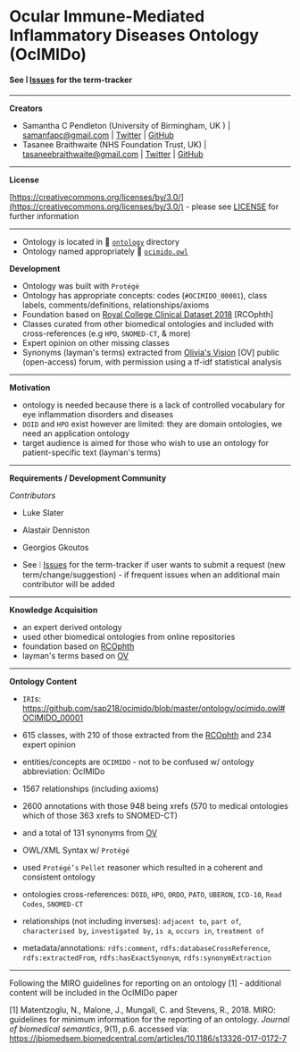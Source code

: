 # Ocular Immune-Mediated Inflammatory Diseases Ontology (**OcIMIDo**)

#### See :grey_exclamation: [Issues](https://github.com/sap218/ocular-immune-mediated-inflammatory-disease-ontology/issues)  for the term-tracker

---

**Creators**

* Samantha C Pendleton (University of Birmingham, UK ) | [samanfapc@gmail.com](mailto:samanfapc@gmail.com) | [Twitter](https://twitter.com/sap218) | [GitHub](https://github.com/sap218)
* Tasanee Braithwaite (NHS Foundation Trust, UK)  | [tasaneebraithwaite@gmail.com](mailto:tasaneebraithwaite@gmail.com) | [Twitter](https://twitter.com/tasbraithwaite) | [GitHub](https://github.com/tasbraithwaite)

---

**License**

[https://creativecommons.org/licenses/by/3.0/](https://creativecommons.org/licenses/by/3.0/) - please see [LICENSE](https://github.com/sap218/ocimido/blob/master/LICENSE) for further information

---

* Ontology is located in :file_folder: [`ontology`](https://github.com/sap218/ocimido/tree/master/ontology) directory
* Ontology named appropriately :page_facing_up: [`ocimido.owl`](https://github.com/sap218/ocimido/blob/master/ontology/ocimido.owl) 

**Development**

* Ontology was built with `Protégé`
* Ontology has appropriate concepts: codes (`#OCIMIDO_00001`), class labels, comments/definitions, relationships/axioms 
* Foundation based on [Royal College Clinical Dataset 2018](https://www.rcophth.ac.uk/wp-content/uploads/2014/12/Uveitis-Data-Set-Oct-2018.pdf) [RCOphth]
* Classes curated from other biomedical ontologies and included with cross-references (e.g `HPO`, `SNOMED-CT`, & more)
* Expert opinion on other missing classes 
* Synonyms (layman's terms) extracted from [Olivia's Vision](http://www.oliviasvision.org/) [OV] public (open-access) forum, with permission using a tf-idf statistical analysis

---

**Motivation**

* ontology is needed because there is a lack of controlled vocabulary for eye inflammation disorders and diseases
* `DOID` and `HPO` exist however are limited: they are domain ontologies, we need an application ontology
* target audience is aimed for those who wish to use an ontology for patient-specific text (layman's terms)

---

**Requirements / Development Community**

*Contributors*

* Luke Slater
* Alastair Denniston
* Georgios Gkoutos

* See :grey_exclamation: [Issues](https://github.com/sap218/ocular-immune-mediated-inflammatory-disease-ontology/issues)  for the term-tracker if user wants to submit a request (new term/change/suggestion) - if frequent issues when an additional main contributor will be added

---

**Knowledge Acquisition**

* an expert derived ontology
* used other biomedical ontologies from online repositories
* foundation based on [RCOphth](https://www.rcophth.ac.uk/wp-content/uploads/2014/12/Uveitis-Data-Set-Oct-2018.pdf)
* layman's terms based on [OV](http://www.oliviasvision.org/)

---

**Ontology Content**

* `IRI`s: https://github.com/sap218/ocimido/blob/master/ontology/ocimido.owl#OCIMIDO_00001

* 615 classes, with 210 of those extracted from the [RCOphth](https://www.rcophth.ac.uk/wp-content/uploads/2014/12/Uveitis-Data-Set-Oct-2018.pdf) and 234 expert opinion
* entities/concepts are `OCIMIDO` - not to be confused w/ ontology abbreviation: OcIMIDo
* 1567 relationships (including axioms)
* 2600 annotations with those 948 being xrefs (570 to medical ontologies which of those 363 xrefs to SNOMED-CT)
* and a total of 131 synonyms from [OV](http://www.oliviasvision.org/)

* OWL/XML Syntax w/ `Protégé`
* used `Protégé’s` `Pellet` reasoner which resulted in a coherent and consistent ontology

* ontologies cross-references: `DOID`, `HPO`, `ORDO`, `PATO`, `UBERON`, `ICD-10`, `Read Codes`, `SNOMED-CT`

* relationships (not including inverses): `adjacent to`, `part of`, `characterised by`, `investigated by`, `is a`, `occurs in`, `treatment of`

* metadata/annotations: `rdfs:comment`, `rdfs:databaseCrossReference`, `rdfs:extractedFrom`, `rdfs:hasExactSynonym`, `rdfs:synonymExtraction`

---

Following the MIRO guidelines for reporting on an ontology [1] - additional content will be included in the OcIMIDo paper

[1] Matentzoglu, N., Malone, J., Mungall, C. and Stevens, R., 2018. MIRO: guidelines for minimum information for the reporting of an ontology. *Journal of biomedical semantics*, 9(1), p.6. accessed via: https://jbiomedsem.biomedcentral.com/articles/10.1186/s13326-017-0172-7
